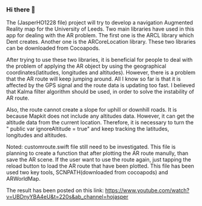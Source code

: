 ### Hi there 👋
The (JasperHO1228 file) project will try to develop a navigation Augmented Reality map for the University of Leeds. 
Two main libraries have used in this app for dealing with the AR problem. The first one is the ARCL library which Dent creates. Another one is the ARCoreLocation library. These two libraries can be downloaded from Cocoapods.

After trying to use these two libraries, it is beneficial for people to deal with the problem of applying the AR object by using the geographical coordinates(latitudes, longitudes and altitudes). However, there is a problem that the AR route will keep jumping around. All I know so far is that it is affected by the GPS signal and the route data is updating too fast. I believed that Kalma filter algorithm should be used, in order to solve the instability of AR route.

Also, the route cannot create a slope for uphill or downhill roads. It is because Mapkit does not include any altitudes data. However, it can get the altitude data from the current location. Therefore, it is necessary to turn the " public var ignoreAltitude = true" and keep tracking the latitudes, longitudes and altitudes.

Noted: customroute.swift file still need to be investigated. This file is planning to create a function that after plotting the AR route manully, than save 
the AR scene. If the user want to use the route again, just tapping the reload button to load the AR route that have been plotted.
This file has been used two key tools, SCNPATH(downloaded from cocoapods) and ARWorldMap.

The result has been posted on this link: https://www.youtube.com/watch?v=UBDnyYBA4eU&t=220s&ab_channel=hojasper
